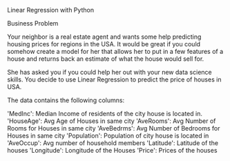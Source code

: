 Linear Regression with Python

Business Problem

Your neighbor is a real estate agent and wants some help predicting housing prices for regions in the USA. It would be great if you could somehow create a model for her that allows her to put in a few features of a house and returns back an estimate of what the house would sell for.

She has asked you if you could help her out with your new data science skills. You decide to use Linear Regression to predict the price of houses in USA.

The data contains the following columns:

'MedInc': Median Income of residents of the city house is located in.
'HouseAge': Avg Age of Houses in same city
'AveRooms': Avg Number of Rooms for Houses in same city
'AveBedrms': Avg Number of Bedrooms for Houses in same city
'Population': Population of city house is located in
'AveOccup': Avg number of household members
'Latitude': Latitude of the houses
'Longitude': Longitude of the Houses
'Price': Prices of the houses
